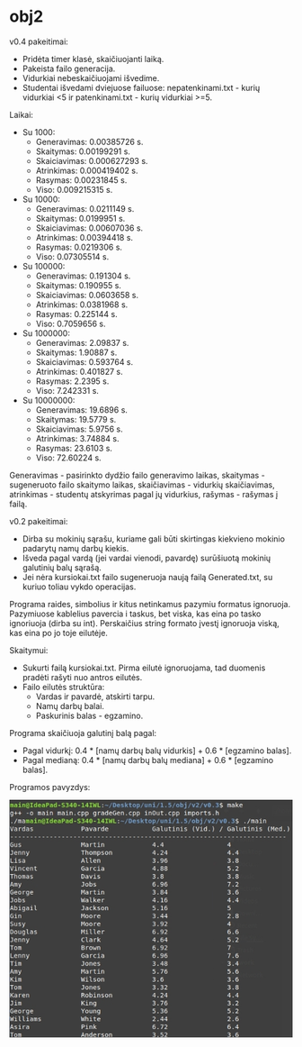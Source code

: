 # obj2

v0.4 pakeitimai:
- Pridėta timer klasė, skaičiuojanti laiką.
- Pakeista failo generacija.
- Vidurkiai nebeskaičiuojami išvedime.
- Studentai išvedami dviejuose failuose: nepatenkinami.txt - kurių vidurkiai <5 ir patenkinami.txt - kurių vidurkiai >=5.

Laikai:
- Su 1000:
  - Generavimas:  0.00385726 s.
  - Skaitymas:    0.00199291 s.
  - Skaiciavimas: 0.000627293 s.
  - Atrinkimas:   0.000419402 s.
  - Rasymas:      0.00231845 s.
  - Viso:         0.009215315 s.
- Su 10000:
  - Generavimas:  0.0211149 s.
  - Skaitymas:    0.0199951 s.
  - Skaiciavimas: 0.00607036 s.
  - Atrinkimas:   0.00394418 s.
  - Rasymas:      0.0219306 s.
  - Viso:         0.07305514 s.
- Su 100000:
  - Generavimas:  0.191304 s.
  - Skaitymas:    0.190955 s.
  - Skaiciavimas: 0.0603658 s.
  - Atrinkimas:   0.0381968 s.
  - Rasymas:      0.225144 s.
  - Viso:         0.7059656 s.
- Su 1000000:
  - Generavimas:  2.09837 s.
  - Skaitymas:    1.90887 s.
  - Skaiciavimas: 0.593764 s.
  - Atrinkimas:   0.401827 s.
  - Rasymas:      2.2395 s.
  - Viso:         7.242331 s.
- Su 10000000:
  - Generavimas:  19.6896 s.
  - Skaitymas:    19.5779 s.
  - Skaiciavimas: 5.9756 s.
  - Atrinkimas:   3.74884 s.
  - Rasymas:      23.6103 s.
  - Viso:         72.60224 s.
  
Generavimas - pasirinkto dydžio failo generavimo laikas, skaitymas - sugeneruoto failo skaitymo laikas, skaičiavimas - vidurkių skaičiavimas, atrinkimas - studentų atskyrimas pagal jų vidurkius, rašymas - rašymas į failą.


v0.2 pakeitimai:
- Dirba su mokinių sąrašu, kuriame gali būti skirtingas kiekvieno mokinio padarytų namų darbų kiekis.
- Išveda pagal vardą (jei vardai vienodi, pavardę) surūšiuotą mokinių galutinių balų sąrašą.
- Jei nėra kursiokai.txt failo sugeneruoja naują failą Generated.txt, su kuriuo toliau vykdo operacijas.

Programa raides, simbolius ir kitus netinkamus pazymiu formatus ignoruoja.
Pazymiuose kablelius pavercia i taskus, bet viska, kas eina po tasko ignoriuoja (dirba su int).
Perskaičius string formato įvestį ignoruoja viską, kas eina po jo toje eilutėje.

Skaitymui:
- Sukurti failą kursiokai.txt. Pirma eilutė ignoruojama, tad duomenis pradėti rašyti nuo antros eilutės.
- Failo eilutės struktūra:
  - Vardas ir pavardė, atskirti tarpu.
  - Namų darbų balai.
  - Paskurinis balas - egzamino.

Programa skaičiuoja galutinį balą pagal:
- Pagal vidurkį: 0.4 * [namų darbų balų vidurkis] + 0.6 * [egzamino balas].
- Pagal medianą: 0.4 * [namų darbų balų mediana] + 0.6 * [egzamino balas].

Programos pavyzdys:

![Programos pavyzdys](https://github.com/benas761/obj2/blob/master/v0.3%20ex)
